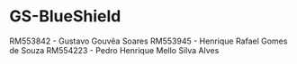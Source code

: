 # GS-BlueShield

RM553842 - Gustavo Gouvêa Soares
RM553945 - Henrique Rafael Gomes de Souza
RM554223 - Pedro Henrique Mello Silva Alves
